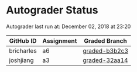 # Autograder Status
Autograder last run at: December 02, 2018 at 23:20

| GitHub ID | Assignment | Graded Branch |
|-----------|------------|---------------|
| bricharles | a6 | [graded-b3b2c3](https://github.com/Fall2018COMP401-001/a6-bricharles/tree/graded-b3b2c3) | 
| joshjiang | a3 | [graded-32aa14](https://github.com/Fall2018COMP401-001/a3-joshjiang/tree/graded-32aa14) | 

